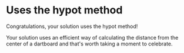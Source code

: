 # Uses the hypot method

Congratulations, your solution uses the hypot method!

Your solution uses an efficient way of calculating the distance from the center of a dartboard and that's worth taking a moment to celebrate.
